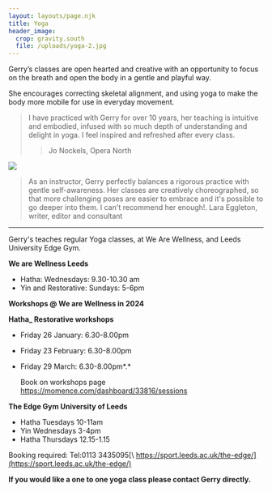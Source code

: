 ```yaml
---
layout: layouts/page.njk
title: Yoga
header_image:
  crop: gravity.south
  file: /uploads/yoga-2.jpg
---
```

Gerry’s classes are open hearted and creative with an opportunity to focus on the breath and open the body in a gentle and playful way.

She encourages correcting skeletal alignment, and using yoga to make the body more mobile for use in everyday movement.

> I have practiced with Gerry for over 10 years, her teaching is intuitive and embodied, infused with so much depth of understanding and delight in yoga. I feel inspired and refreshed after every class.
>
> > Jo Nockels, Opera North

![](/uploads/yoga-3.jpg)

> As an instructor, Gerry perfectly balances a rigorous practice with gentle self-awareness. Her classes are creatively choreographed, so that more challenging poses are easier to embrace and it's possible to go deeper into them. I can't recommend her enough!.  Lara Eggleton, writer, editor and consultant

- - -

Gerry's teaches regular Yoga classes, at We Are Wellness, and Leeds University Edge Gym. 

**We are Wellness Leeds**  

* Hatha: Wednesdays: 9.30-10.30 am 
* Yin and Restorative: Sundays: 5-6pm

**Workshops @ We are Wellness in 2024**

**Hatha_ Restorative workshops**

* Friday 26 January: 6.30-8.00pm
* Friday 23 February: 6.30-8.00pm
* Friday 29 March:  6.30-8.00pm*.*

  Book on workshops page <https://momence.com/dashboard/33816/sessions>

**The Edge Gym University of Leeds**

* Hatha Tuesdays 10-11am
* Yin Wednesdays 3-4pm
* Hatha Thursdays 12.15-1.15 

Booking required: Tel:0113 3435095[\    https://sport.leeds.ac.uk/the-edge/](https://sport.leeds.ac.uk/the-edge/)

**If you would like a one to one yoga class please contact Gerry directly.**